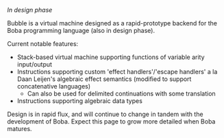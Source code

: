 *In design phase*

Bubble is a virtual machine designed as a rapid-prototype backend for the Boba programming language (also in design phase).

Current notable features:
- Stack-based virtual machine supporting functions of variable arity input/output
- Instructions supporting custom 'effect handlers'/'escape handlers' a la Daan Leijen's algebraic effect semantics (modified to support concatenative languages)
    - Can also be used for delimited continuations with some translation
- Instructions supporting algebraic data types

Design is in rapid flux, and will continue to change in tandem with the development of Boba. Expect this page to grow more detailed when Boba matures.